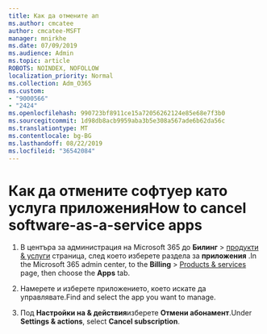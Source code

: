 ```yaml
---
title: Как да отмените ап
ms.author: cmcatee
author: cmcatee-MSFT
manager: mnirkhe
ms.date: 07/09/2019
ms.audience: Admin
ms.topic: article
ROBOTS: NOINDEX, NOFOLLOW
localization_priority: Normal
ms.collection: Adm_O365
ms.custom:
- "9000566"
- "2424"
ms.openlocfilehash: 990723bf8911ce15a72056262124e85e68e7f3b0
ms.sourcegitcommit: 1d98db8acb9959aba3b5e308a567ade6b62da56c
ms.translationtype: MT
ms.contentlocale: bg-BG
ms.lasthandoff: 08/22/2019
ms.locfileid: "36542084"
---
```

# <a name="how-to-cancel-software-as-a-service-apps"></a><span data-ttu-id="be3b7-102">Как да отмените софтуер като услуга приложения</span><span class="sxs-lookup"><span data-stu-id="be3b7-102">How to cancel software-as-a-service apps</span></span> 

1. <span data-ttu-id="be3b7-103">В центъра за администрация на Microsoft 365 до **Билинг** > [продукти & услуги](https://go.microsoft.com/fwlink/p/?linkid=842054) страница, след което изберете раздела за **приложения** .</span><span class="sxs-lookup"><span data-stu-id="be3b7-103">In the Microsoft 365 admin center, to the **Billing** > [Products & services](https://go.microsoft.com/fwlink/p/?linkid=842054) page, then choose the **Apps** tab.</span></span>

2. <span data-ttu-id="be3b7-104">Намерете и изберете приложението, което искате да управлявате.</span><span class="sxs-lookup"><span data-stu-id="be3b7-104">Find and select the app you want to manage.</span></span>

3. <span data-ttu-id="be3b7-105">Под **Настройки на & действия**изберете **Отмени абонамент**.</span><span class="sxs-lookup"><span data-stu-id="be3b7-105">Under **Settings & actions**, select **Cancel subscription**.</span></span>